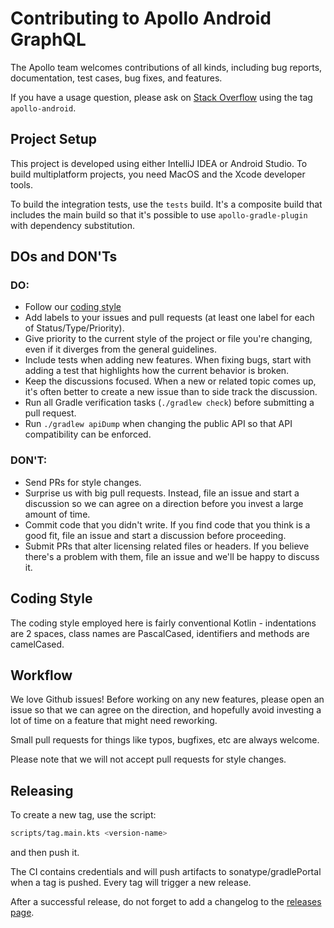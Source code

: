 Contributing to Apollo Android GraphQL 
======================================

The Apollo team welcomes contributions of all kinds, including bug reports, documentation, test cases, bug fixes, and features.

If you have a usage question, please ask on [Stack Overflow](https://stackoverflow.com/) using the tag `apollo-android`.

Project Setup
-------------

This project is developed using either IntelliJ IDEA or Android Studio. To build multiplatform projects, you need MacOS and the Xcode developer tools.
 
To build the integration tests, use the `tests` build. It's a composite build that includes the main build so that it's possible to use `apollo-gradle-plugin` with dependency substitution.

DOs and DON'Ts
--------------

### DO:

* Follow our [coding style](#coding-style)
* Add labels to your issues and pull requests (at least one label for each of Status/Type/Priority).
* Give priority to the current style of the project or file you're changing, even if it diverges from the general guidelines.
* Include tests when adding new features. When fixing bugs, start with adding a test that highlights how the current behavior is broken.
* Keep the discussions focused. When a new or related topic comes up, it's often better to create a new issue than to side track the discussion.
* Run all Gradle verification tasks (`./gradlew check`) before submitting a pull request.
* Run `./gradlew apiDump` when changing the public API so that API compatibility can be enforced.

### DON'T:

* Send PRs for style changes.
* Surprise us with big pull requests. Instead, file an issue and start a discussion so we can agree on a direction before you invest a large amount of time.
* Commit code that you didn't write. If you find code that you think is a good fit, file an issue and start a discussion before proceeding.
* Submit PRs that alter licensing related files or headers. If you believe there's a problem with them, file an issue and we'll be happy to discuss it.


Coding Style
------------

The coding style employed here is fairly conventional Kotlin - indentations are 2 spaces, class
names are PascalCased, identifiers and methods are camelCased.    

Workflow
--------

We love Github issues!  Before working on any new features, please open an issue so that we can agree on the
direction, and hopefully avoid investing a lot of time on a feature that might need reworking.

Small pull requests for things like typos, bugfixes, etc are always welcome.

Please note that we will not accept pull requests for style changes.

Releasing
--------

To create a new tag, use the script:
```bash
scripts/tag.main.kts <version-name>
```
and then push it.

The CI contains credentials and will push artifacts to sonatype/gradlePortal when a tag is pushed. Every tag will trigger a new release.

After a successful release, do not forget to add a changelog to the [releases page](https://github.com/apollographql/apollo-android/releases).
